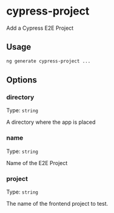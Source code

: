 # cypress-project

Add a Cypress E2E Project

## Usage

```bash
ng generate cypress-project ...

```

## Options

### directory

Type: `string`

A directory where the app is placed

### name

Type: `string`

Name of the E2E Project

### project

Type: `string`

The name of the frontend project to test.
